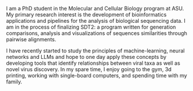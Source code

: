 I am a PhD student in the Molecular and Cellular Biology program at ASU. My primary research interest is the development of bioinformatics applications and pipelines for the analysis of biological sequencing data. I am in the process of finalizing SDT2: a program written for generation comparisons, analysis and visualizations of sequences similarities through pairwise alignments.

I have recently started to study the principles of machine-learning, neural networks and LLMs and hope to one day apply these concepts by developing tools that identify relationships between viral taxa as well as novel virus discovery. In my spare time, I enjoy going to the gym, 3d printing, working with single-board computers, and spending time with my family.
